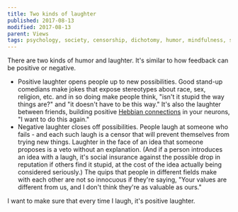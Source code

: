 ```yaml
---
title: Two kinds of laughter
published: 2017-08-13
modified: 2017-08-13
parent: Views
tags: psychology, society, censorship, dichotomy, humor, mindfulness, social, socialprogramming
---
```


There are two kinds of humor and laughter. It's similar to how feedback can be positive or negative.

* Positive laughter opens people up to new possibilities. Good stand-up comedians make jokes that expose stereotypes about race, sex, religion, etc. and in so doing make people think, "isn't it stupid the way things are?" and "it doesn't have to be this way." It's also the laughter between friends, building positive [Hebbian connections](http://ncase.me/neurons/) in your neurons, "I want to do this again."
* Negative laughter closes off possibilities. People laugh at someone who fails - and each such laugh is a censor that will prevent themselves from trying new things. Laughter in the face of an idea that someone proposes is a veto without an explanation. (And if a person introduces an idea with a laugh, it's social insurance against the possible drop in reputation if others find it stupid, at the cost of the idea actually being considered seriously.) The quips that people in different fields make with each other are not so innocuous if they're saying, "Your values are different from us, and I don't think they're as valuable as ours."

I want to make sure that every time I laugh, it's positive laughter.